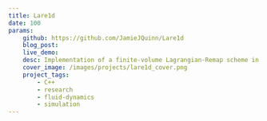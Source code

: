 ```yaml
---
title: Lare1d
date: 100
params:
    github: https://github.com/JamieJQuinn/Lare1d
    blog_post: 
    live_demo: 
    desc: Implementation of a finite-volume Lagrangian-Remap scheme in 1D with shock capturing. Used as a toy model for the numerical methods section of my PhD thesis.
    cover_image: /images/projects/lare1d_cover.png
    project_tags:
        - C++
        - research
        - fluid-dynamics
        - simulation
---
```

